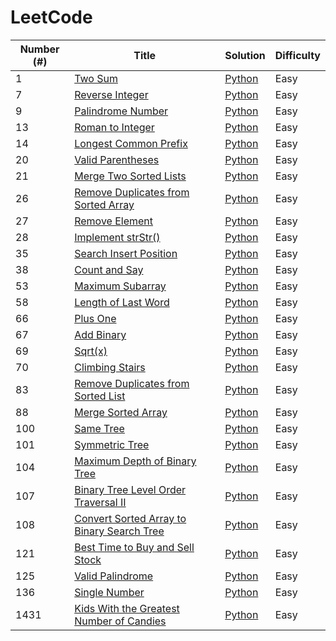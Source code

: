 # LeetCode 

| Number (#)  | Title | Solution | Difficulty |
| ------------- | ------------- | ------------- | ------------- |
| 1  | [Two Sum](https://leetcode.com/problems/two-sum/)  | [Python](https://github.com/gianmillare/LeetCode/blob/master/python/easy/two_sum.py)  | Easy |
| 7  | [Reverse Integer](https://leetcode.com/problems/reverse-integer/) | [Python](https://github.com/gianmillare/LeetCode/blob/master/python/easy/reverse_integer.py)  | Easy |
| 9  | [Palindrome Number](https://leetcode.com/problems/palindrome-number/) | [Python](https://github.com/gianmillare/LeetCode/blob/master/python/easy/palindrome_number.py) | Easy |
| 13 | [Roman to Integer](https://leetcode.com/problems/roman-to-integer/) | [Python](https://github.com/gianmillare/LeetCode/blob/master/python/easy/roman_to_integer.py) | Easy |
| 14 | [Longest Common Prefix](https://leetcode.com/problems/longest-common-prefix/) | [Python](https://github.com/gianmillare/LeetCode/blob/master/python/easy/longest_common_prefix.py) | Easy |
| 20 | [Valid Parentheses](https://leetcode.com/problems/valid-parentheses/) | [Python](https://github.com/gianmillare/LeetCode/blob/master/python/easy/valid_parentheses.py) | Easy |
| 21 | [Merge Two Sorted Lists](https://leetcode.com/problems/merge-two-sorted-lists/) | [Python](https://github.com/gianmillare/LeetCode/blob/master/python/easy/merge_two_sorted_lists.py) | Easy |
| 26 | [Remove Duplicates from Sorted Array](https://leetcode.com/problems/remove-duplicates-from-sorted-array/) | [Python](https://github.com/gianmillare/LeetCode/blob/master/python/easy/remove_duplicates_from_the_array.py) | Easy |
| 27 | [Remove Element](https://leetcode.com/problems/remove-element/) | [Python](https://github.com/gianmillare/LeetCode/blob/master/python/easy/remove_element.py) | Easy |
| 28 | [Implement strStr()](https://leetcode.com/problems/implement-strstr/) | [Python](https://github.com/gianmillare/LeetCode/blob/master/python/easy/implement_strstr.py) | Easy |
| 35 | [Search Insert Position](https://leetcode.com/problems/search-insert-position/) | [Python](https://github.com/gianmillare/LeetCode/blob/master/python/easy/search_insert_position.py) | Easy |
| 38 | [Count and Say](https://leetcode.com/problems/count-and-say/) | [Python](https://github.com/gianmillare/LeetCode/blob/master/python/easy/count_and_say.py) | Easy |
| 53 | [Maximum Subarray](https://leetcode.com/problems/maximum-subarray/) | [Python](https://github.com/gianmillare/LeetCode/blob/master/python/easy/maximum_subarray.py) | Easy |
| 58 | [Length of Last Word](https://leetcode.com/problems/length-of-last-word/) | [Python](https://github.com/gianmillare/LeetCode/blob/master/python/easy/length_of_last_word.py) | Easy |
| 66 | [Plus One](https://leetcode.com/problems/plus-one/) | [Python](https://github.com/gianmillare/LeetCode/blob/master/python/easy/plus_one.py) | Easy |
| 67 | [Add Binary](https://leetcode.com/problems/add-binary/) | [Python](https://github.com/gianmillare/LeetCode/blob/master/python/easy/add_binary.py) | Easy |
| 69 | [Sqrt(x)](https://leetcode.com/problems/sqrtx/) | [Python](https://github.com/gianmillare/LeetCode/blob/master/python/easy/sqrt_x.py) | Easy |
| 70 | [Climbing Stairs](https://leetcode.com/problems/climbing-stairs/) | [Python](https://github.com/gianmillare/LeetCode/blob/master/python/easy/climbing_stairs.py) | Easy |
| 83 | [Remove Duplicates from Sorted List](https://leetcode.com/problems/remove-duplicates-from-sorted-list/) | [Python](https://github.com/gianmillare/LeetCode/blob/master/python/easy/remove_duplicates_from_sorted_list.py) | Easy |
| 88 | [Merge Sorted Array](https://leetcode.com/problems/merge-sorted-array/) | [Python](https://github.com/gianmillare/LeetCode/blob/master/python/easy/merge_sorted_array.py) | Easy |
| 100 | [Same Tree](https://leetcode.com/problems/same-tree/) | [Python](https://github.com/gianmillare/LeetCode/blob/master/python/easy/same_tree.py) | Easy |
| 101 | [Symmetric Tree](https://leetcode.com/problems/symmetric-tree/) | [Python](https://github.com/gianmillare/LeetCode/blob/master/python/easy/symmetric_tree.py) | Easy |
| 104 | [Maximum Depth of Binary Tree](https://leetcode.com/problems/maximum-depth-of-binary-tree/) | [Python](https://github.com/gianmillare/LeetCode/blob/master/python/easy/maximum_depth_of_binary_tree.py) | Easy |
| 107 | [Binary Tree Level Order Traversal II](https://leetcode.com/problems/binary-tree-level-order-traversal-ii/) | [Python](https://github.com/gianmillare/LeetCode/blob/master/python/easy/binary_tree_level_order_traversal_II.py) | Easy |
| 108 | [Convert Sorted Array to Binary Search Tree](https://leetcode.com/problems/convert-sorted-array-to-binary-search-tree/) | [Python](https://github.com/gianmillare/LeetCode/blob/master/python/easy/convert_sorted_array_to_binary_search_tree.py) | Easy |
| 121 | [Best Time to Buy and Sell Stock](https://leetcode.com/problems/best-time-to-buy-and-sell-stock/) | [Python](https://github.com/gianmillare/LeetCode/blob/master/python/easy/best_time_to_buy_and_sell_stock.py) | Easy |
| 125 | [Valid Palindrome](https://leetcode.com/problems/valid-palindrome/) | [Python](https://github.com/gianmillare/LeetCode/blob/master/python/easy/valid_palindrome.py) | Easy |
| 136 | [Single Number](https://leetcode.com/problems/single-number/) | [Python](https://github.com/gianmillare/LeetCode/blob/master/python/easy/single_number.py) | Easy |
| 1431 | [Kids With the Greatest Number of Candies](https://leetcode.com/problems/kids-with-the-greatest-number-of-candies/) | [Python](https://github.com/gianmillare/LeetCode/blob/master/python/easy/kids_with_greatest_number_of_candies.ipynb) | Easy |
